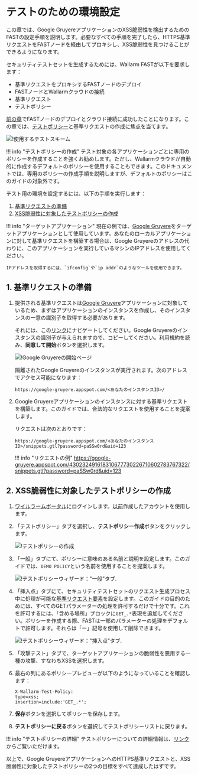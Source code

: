 [img-test-scheme]:                  ../../images/fast/qsg/ja/test-preparation/12-qsg-fast-test-prep-scheme.png
[img-google-gruyere-startpage]:     ../../images/fast/qsg/common/test-preparation/13-qsg-fast-test-prep-gruyere.png
[img-policy-screen]:                ../../images/fast/qsg/common/test-preparation/14-qsg-fast-test-prep-policy-screen.png
[img-wizard-general]:               ../../images/fast/qsg/common/test-preparation/15-qsg-fast-test-prep-policy-wizard-general.png
[img-wizard-insertion-points]:      ../../images/fast/qsg/common/test-preparation/16-qsg-fast-test-prep-policy-wizard-ins-points.png

[link-previous-chapter]:            deployment.md
[link-https-google-gruyere]:        https://google-gruyere.appspot.com
[link-https-google-gruyere-start]:  https://google-gruyere.appspot.com/start
[link-wl-console]:                  https://us1.my.wallarm.com

[doc-policy-in-detail]:             ../operations/test-policy/overview.md

[gl-element]:                       ../TERMS-GLOSSARY.md#baseline-request-element
[gl-testpolicy]:                    ../TERMS-GLOSSARY.md#test-policy

[anchor1]:  #1-基準リクエストの準備                       
[anchor2]:  #2-xss脆弱性に対象したテストポリシーの作成
   
    
#   テストのための環境設定

この章では、Google GruyereアプリケーションのXSS脆弱性を検出するためのFASTの設定手順を説明します。必要なすべての手順を完了したら、HTTPS基準リクエストをFASTノードを経由してプロキシし、XSS脆弱性を見つけることができるようになります。

セキュリティテストセットを生成するためには、Wallarm FASTが以下を要求します：
* 基準リクエストをプロキシするFASTノードのデプロイ
* FASTノードとWallarmクラウドの接続 
* 基準リクエスト
* テストポリシー

[前の章][link-previous-chapter]でFASTノードのデプロイとクラウド接続に成功したことになります。この章では、[テストポリシー][gl-testpolicy]と基準リクエストの作成に焦点を当てます。

![!使用するテストスキーム][img-test-scheme]

!!! info "テストポリシーの作成"
    テスト対象の各アプリケーションごとに専用のポリシーを作成することを強くお勧めします。ただし、Wallarmクラウドが自動的に作成するデフォルトのポリシーを使用することもできます。このドキュメントでは、専用のポリシーの作成手順を説明しますが、デフォルトのポリシーはこのガイドの対象外です。

テスト用の環境を設定するには、以下の手順を実行します：

1.  [基準リクエストの準備][anchor1]
2.  [XSS脆弱性に対象したテストポリシーの作成][anchor2]
   
!!! info "ターゲットアプリケーション"
    現在の例では、[Google Gruyere][link-https-google-gruyere]をターゲットアプリケーションとして使用しています。あなたのローカルアプリケーションに対して基準リクエストを構築する場合は、Google Gruyereのアドレスの代わりに、このアプリケーションを実行しているマシンのIPアドレスを使用してください。
    
    IPアドレスを取得するには、`ifconfig`や`ip addr`のようなツールを使用できます。

 ##  1.  基準リクエストの準備

1.  提供される基準リクエストは[Google Gruyere][link-https-google-gruyere]アプリケーションに対象しているため、まずはアプリケーションのインスタンスを作成し、そのインスタンスの一意の識別子を取得する必要があります。

    それには、この[リンク][link-https-google-gruyere-start]にナビゲートしてください。Google Gruyereのインスタンスの識別子が与えられますので、コピーしてください。利用規約を読み、**同意して開始**ボタンを選択します。

    ![!Google Gruyereの開始ページ][img-google-gruyere-startpage]

    隔離されたGoogle Gruyereのインスタンスが実行されます。次のアドレスでアクセス可能になります：

    `https://google-gruyere.appspot.com/<あなたのインスタンスID>/`

2.  Google Gruyereアプリケーションのインスタンスに対する基準リクエストを構築します。このガイドでは、合法的なリクエストを使用することを提案します。

    リクエストは次のとおりです：

    ```
    https://google-gruyere.appspot.com/<あなたのインスタンスID>/snippets.gtl?password=paSSw0rd&uid=123
    ```

    !!! info "リクエストの例"
        <https://google-gruyere.appspot.com/430232491618310677730226710602783767322/snippets.gtl?password=paSSw0rd&uid=123>
   
##  2.  XSS脆弱性に対象したテストポリシーの作成

1.  [ワイルラームポータル][link-wl-console]にログインします。[以前][link-previous-chapter]作成したアカウントを使用します。

2.  「テストポリシー」タブを選択し、**テストポリシー作成**ボタンをクリックします。

    ![!テストポリシーの作成][img-policy-screen]

3.  「一般」タブにて、ポリシーに意味のある名前と説明を設定します。このガイドでは、`DEMO POLICY`という名前を使用することを提案します。

    ![!テストポリシーウィザード："一般"タブ.][img-wizard-general]

4.  「挿入点」タブにて、セキュリティテストセットのリクエスト生成プロセス中に処理が可能な[基準リクエスト要素][gl-element]を設定します。このガイドの目的のためには、すべてのGETパラメーターの処理を許可するだけで十分です。これを許可するには、「含める場所」ブロックに`GET_.*`表現を追加してください。ポリシーを作成する際、FASTは一部のパラメーターの処理をデフォルトで許可します。それらは「ー」記号を使用して削除できます。

    ![!テストポリシーウィザード："挿入点"タブ.][img-wizard-insertion-points]

5. 「攻撃テスト」タブで、ターゲットアプリケーションの脆弱性を悪用する一種の攻撃、すなわちXSSを選択します。

6.  最右の列にあるポリシープレビューが以下のようになっていることを確認します：

    ```
    X-Wallarm-Test-Policy: 
    type=xss; 
    insertion=include:'GET_.*'; 
    ```

7.  **保存**ボタンを選択してポリシーを保存します。

8.  **テストポリシーに戻る**ボタンを選択してテストポリシーリストに戻ります。
    
    
!!! info "テストポリシーの詳細"
    テストポリシーについての詳細情報は、[リンク][doc-policy-in-detail]からご覧いただけます。

以上で、Google GruyereアプリケーションへのHTTPS基準リクエストと、XSS脆弱性に対象したテストポリシーの2つの目標をすべて達成したはずです。